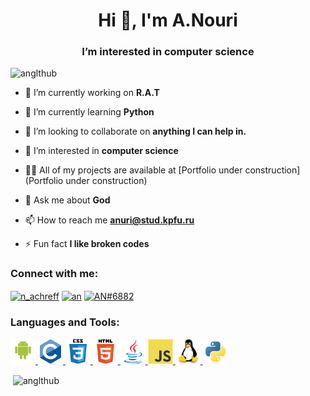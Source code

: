 <h1 align="center">Hi 👋, I'm A.Nouri</h1>
<h3 align="center">I’m interested in computer science</h3>

<p align="left"> <img src="https://komarev.com/ghpvc/?username=anglthub&label=Profile%20views&color=0e75b6&style=flat" alt="anglthub" /> </p>

- 🔭 I’m currently working on **R.A.T**

- 🌱 I’m currently learning **Python**

- 👯 I’m looking to collaborate on **anything I can help in.**

- 👀 I’m interested in **computer science**

- 👨‍💻 All of my projects are available at [Portfolio under construction](Portfolio under construction)

- 💬 Ask me about **God**

- 📫 How to reach me **anuri@stud.kpfu.ru**

- ⚡ Fun fact **I like broken codes**

<h3 align="left">Connect with me:</h3>
<p align="left">
<a href="https://instagram.com/n_achreff" target="blank"><img align="center" src="https://raw.githubusercontent.com/rahuldkjain/github-profile-readme-generator/master/src/images/icons/Social/instagram.svg" alt="n_achreff" height="30" width="40" /></a>
<a href="https://www.youtube.com/c/an" target="blank"><img align="center" src="https://raw.githubusercontent.com/rahuldkjain/github-profile-readme-generator/master/src/images/icons/Social/youtube.svg" alt="an" height="30" width="40" /></a>
<a href="https://discord.gg/AN#6882" target="blank"><img align="center" src="https://raw.githubusercontent.com/rahuldkjain/github-profile-readme-generator/master/src/images/icons/Social/discord.svg" alt="AN#6882" height="30" width="40" /></a>
</p>

<h3 align="left">Languages and Tools:</h3>
<p align="left"> <a href="https://developer.android.com" target="_blank" rel="noreferrer"> <img src="https://raw.githubusercontent.com/devicons/devicon/master/icons/android/android-original-wordmark.svg" alt="android" width="40" height="40"/> </a> <a href="https://www.cprogramming.com/" target="_blank" rel="noreferrer"> <img src="https://raw.githubusercontent.com/devicons/devicon/master/icons/c/c-original.svg" alt="c" width="40" height="40"/> </a> <a href="https://www.w3schools.com/css/" target="_blank" rel="noreferrer"> <img src="https://raw.githubusercontent.com/devicons/devicon/master/icons/css3/css3-original-wordmark.svg" alt="css3" width="40" height="40"/> </a> <a href="https://www.w3.org/html/" target="_blank" rel="noreferrer"> <img src="https://raw.githubusercontent.com/devicons/devicon/master/icons/html5/html5-original-wordmark.svg" alt="html5" width="40" height="40"/> </a> <a href="https://www.java.com" target="_blank" rel="noreferrer"> <img src="https://raw.githubusercontent.com/devicons/devicon/master/icons/java/java-original.svg" alt="java" width="40" height="40"/> </a> <a href="https://developer.mozilla.org/en-US/docs/Web/JavaScript" target="_blank" rel="noreferrer"> <img src="https://raw.githubusercontent.com/devicons/devicon/master/icons/javascript/javascript-original.svg" alt="javascript" width="40" height="40"/> </a> <a href="https://www.linux.org/" target="_blank" rel="noreferrer"> <img src="https://raw.githubusercontent.com/devicons/devicon/master/icons/linux/linux-original.svg" alt="linux" width="40" height="40"/> </a> <a href="https://www.python.org" target="_blank" rel="noreferrer"> <img src="https://raw.githubusercontent.com/devicons/devicon/master/icons/python/python-original.svg" alt="python" width="40" height="40"/> </a> </p>

<p>&nbsp;<img align="center" src="https://github-readme-stats.vercel.app/api?username=anglthub&show_icons=true&theme=dark&hide_border=true&locale=en" alt="anglthub" /></p>

